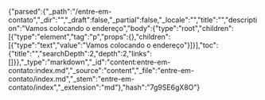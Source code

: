 {"parsed":{"_path":"/entre-em-contato","_dir":"","_draft":false,"_partial":false,"_locale":"","title":"","description":"Vamos colocando o endereço","body":{"type":"root","children":[{"type":"element","tag":"p","props":{},"children":[{"type":"text","value":"Vamos colocando o endereço"}]}],"toc":{"title":"","searchDepth":2,"depth":2,"links":[]}},"_type":"markdown","_id":"content:entre-em-contato:index.md","_source":"content","_file":"entre-em-contato/index.md","_stem":"entre-em-contato/index","_extension":"md"},"hash":"7g9SE6gX8O"}